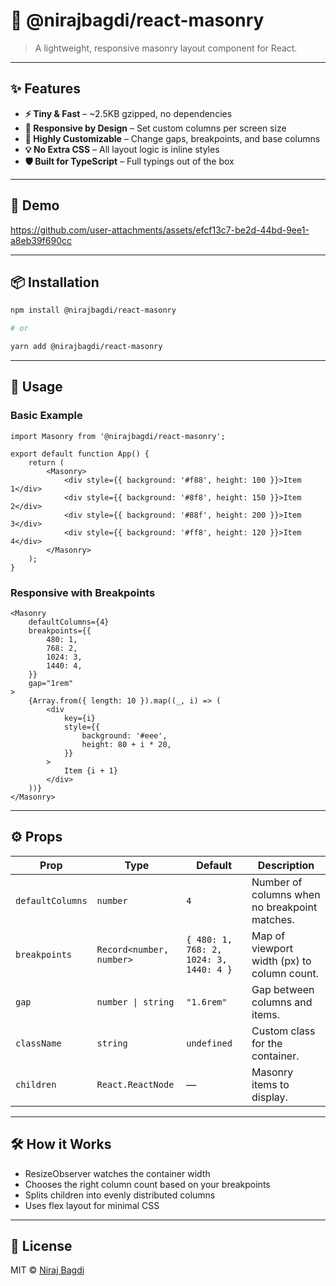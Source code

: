 # 🧱 @nirajbagdi/react-masonry

> A lightweight, responsive masonry layout component for React.

---

## ✨ Features

-   **⚡ Tiny & Fast** – ~2.5KB gzipped, no dependencies
-   **📱 Responsive by Design** – Set custom columns per screen size
-   **🎨 Highly Customizable** – Change gaps, breakpoints, and base columns
-   **💡 No Extra CSS** – All layout logic is inline styles
-   **🛡 Built for TypeScript** – Full typings out of the box

---

## 🎥 Demo

https://github.com/user-attachments/assets/efcf13c7-be2d-44bd-9ee1-a8eb39f690cc

---

## 📦 Installation

```bash
npm install @nirajbagdi/react-masonry

# or

yarn add @nirajbagdi/react-masonry
```

---

## 🚀 Usage

### Basic Example

```tsx
import Masonry from '@nirajbagdi/react-masonry';

export default function App() {
    return (
        <Masonry>
            <div style={{ background: '#f88', height: 100 }}>Item 1</div>
            <div style={{ background: '#8f8', height: 150 }}>Item 2</div>
            <div style={{ background: '#88f', height: 200 }}>Item 3</div>
            <div style={{ background: '#ff8', height: 120 }}>Item 4</div>
        </Masonry>
    );
}
```

### Responsive with Breakpoints

```tsx
<Masonry
    defaultColumns={4}
    breakpoints={{
        480: 1,
        768: 2,
        1024: 3,
        1440: 4,
    }}
    gap="1rem"
>
    {Array.from({ length: 10 }).map((_, i) => (
        <div
            key={i}
            style={{
                background: '#eee',
                height: 80 + i * 20,
            }}
        >
            Item {i + 1}
        </div>
    ))}
</Masonry>
```

---

## ⚙️ Props

| Prop             | Type                     | Default                                | Description                                   |
| ---------------- | ------------------------ | -------------------------------------- | --------------------------------------------- |
| `defaultColumns` | `number`                 | `4`                                    | Number of columns when no breakpoint matches. |
| `breakpoints`    | `Record<number, number>` | `{ 480: 1, 768: 2, 1024: 3, 1440: 4 }` | Map of viewport width (px) to column count.   |
| `gap`            | `number \| string`       | `"1.6rem"`                             | Gap between columns and items.                |
| `className`      | `string`                 | `undefined`                            | Custom class for the container.               |
| `children`       | `React.ReactNode`        | —                                      | Masonry items to display.                     |

---

## 🛠 How it Works

-   ResizeObserver watches the container width
-   Chooses the right column count based on your breakpoints
-   Splits children into evenly distributed columns
-   Uses flex layout for minimal CSS

---

## 📜 License

MIT © [Niraj Bagdi](https://github.com/nirajbagdi)
